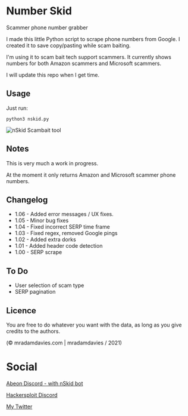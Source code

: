 # Number Skid
Scammer phone number grabber

I made this little Python script to scrape phone numbers from Google. I created it to save copy/pasting while scam baiting.

I'm using it to scam bait tech support scammers. It currently shows numbers for both Amazon scammers and Microsoft scammers. 

I will update this repo when I get time. 


## Usage
Just run:

`python3 nskid.py`



![nSkid Scambait tool](https://abeontech.com/wp-content/uploads/2021/07/nskid-scambaiter-tool.png)



## Notes
This is very much a work in progress. 

At the moment it only returns Amazon and Microsoft scammer phone numbers.



## Changelog
* 1.06 - Added error messages / UX fixes.
* 1.05 - Minor bug fixes
* 1.04 - Fixed incorrect SERP time frame
* 1.03 - Fixed regex, removed Google pings
* 1.02 - Added extra dorks
* 1.01 - Added header code detection
* 1.00 - SERP scrape


## To Do
* User selection of scam type
* SERP pagination


## Licence
You are free to do whatever you want with the data, as long as you give credits to the authors.

(© mradamdavies.com | mradamdavies / 2021)

# Social
[Abeon Discord - with nSkid bot](https://discord.gg/nvaUnnub)

[Hackersploit Discord](https://discord.gg/hackersploit)

[My Twitter](https://twitter.com/mradamdavies)
